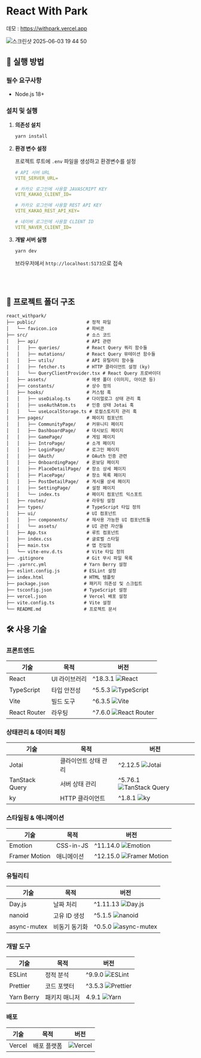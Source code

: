 # React With Park

데모 : https://withpark.vercel.app

![스크린샷 2025-06-03 19 44 50](https://github.com/user-attachments/assets/7086eafd-545e-4cd9-abb7-6b14abbca8e1)

## 🚀 실행 방법

### 필수 요구사항
- Node.js 18+

### 설치 및 실행

1. **의존성 설치**
   ```bash
   yarn install
   ```

2. **환경 변수 설정**
   
   프로젝트 루트에 `.env` 파일을 생성하고 환경변수를 설정
   ```yaml
   # API 서버 URL
   VITE_SERVER_URL=

   # 카카오 로그인에 사용할 JAVASCRIPT KEY
   VITE_KAKAO_CLIENT_ID=

   # 카카오 로그인에 사용할 REST API KEY
   VITE_KAKAO_REST_API_KEY=

   # 네이버 로그인에 사용할 CLIENT ID
   VITE_NAVER_CLIENT_ID=
   ```

3. **개발 서버 실행**
   ```bash
   yarn dev
   ```
   
   브라우저에서 `http://localhost:5173`으로 접속

   <br/><br/>


## 📁 프로젝트 폴더 구조

```
react_withpark/
├── public/                   # 정적 파일
│   └── favicon.ico           # 파비콘
├── src/                      # 소스 코드
│   ├── api/                  # API 관련
│   │   ├── queries/          # React Query 쿼리 함수들
│   │   ├── mutations/        # React Query 뮤테이션 함수들  
│   │   ├── utils/            # API 유틸리티 함수들
│   │   ├── fetcher.ts        # HTTP 클라이언트 설정 (ky)
│   │   └── QueryClientProvider.tsx # React Query 프로바이더
│   ├── assets/               # 에셋 폴더 (이미지, 아이콘 등)
│   ├── constants/            # 상수 정의
│   ├── hooks/                # 커스텀 훅
│   │   ├── useDialog.ts      # 다이얼로그 상태 관리 훅
│   │   ├── useAuthAtom.ts    # 인증 상태 Jotai 훅
│   │   └── useLocalStorage.ts # 로컬스토리지 관리 훅
│   ├── pages/                # 페이지 컴포넌트
│   │   ├── CommunityPage/    # 커뮤니티 페이지
│   │   ├── DashboardPage/    # 대시보드 페이지
│   │   ├── GamePage/         # 게임 페이지
│   │   ├── IntroPage/        # 소개 페이지
│   │   ├── LoginPage/        # 로그인 페이지
│   │   ├── OAuth/            # OAuth 인증 관련
│   │   ├── OnboardingPage/   # 온보딩 페이지
│   │   ├── PlaceDetailPage/  # 장소 상세 페이지
│   │   ├── PlacePage/        # 장소 목록 페이지
│   │   ├── PostDetailPage/   # 게시물 상세 페이지
│   │   ├── SettingPage/      # 설정 페이지
│   │   └── index.ts          # 페이지 컴포넌트 익스포트
│   ├── routes/               # 라우팅 설정
│   ├── types/                # TypeScript 타입 정의
│   ├── ui/                   # UI 컴포넌트
│   │   ├── components/       # 재사용 가능한 UI 컴포넌트들
│   │   └── assets/           # UI 관련 자산들
│   ├── App.tsx               # 루트 컴포넌트
│   ├── index.css             # 글로벌 스타일
│   ├── main.tsx              # 앱 진입점
│   └── vite-env.d.ts         # Vite 타입 정의
├── .gitignore                # Git 무시 파일 목록
├── .yarnrc.yml              # Yarn Berry 설정
├── eslint.config.js         # ESLint 설정
├── index.html               # HTML 템플릿
├── package.json             # 패키지 의존성 및 스크립트
├── tsconfig.json            # TypeScript 설정
├── vercel.json              # Vercel 배포 설정
├── vite.config.ts           # Vite 설정
└── README.md                # 프로젝트 문서
```

## 🛠 사용 기술

### 프론트엔드
| 기술 | 목적 | 버전 |
|------|------|------|
| React | UI 라이브러리 | ^18.3.1 ![React](https://img.shields.io/badge/React-18.3.1-61DAFB?style=flat&logo=react&logoColor=white) |
| TypeScript | 타입 안전성 | ^5.5.3 ![TypeScript](https://img.shields.io/badge/TypeScript-5.5.3-3178C6?style=flat&logo=typescript&logoColor=white) |
| Vite | 빌드 도구 | ^6.3.5 ![Vite](https://img.shields.io/badge/Vite-6.3.5-646CFF?style=flat&logo=vite&logoColor=white) |
| React Router | 라우팅 | ^7.6.0 ![React Router](https://img.shields.io/badge/React%20Router-7.6.0-CA4245?style=flat&logo=react-router&logoColor=white) |

### 상태관리 & 데이터 페칭
| 기술 | 목적          | 버전 |
|------|-------------|------|
| Jotai | 클라이언트 상태 관리 | ^2.12.5 ![Jotai](https://img.shields.io/badge/Jotai-2.12.5-000000?style=flat) |
| TanStack Query | 서버 상태 관리    | ^5.76.1 ![TanStack Query](https://img.shields.io/badge/TanStack%20Query-5.76.1-FF4154?style=flat&logo=react-query&logoColor=white) |
| ky | HTTP 클라이언트  | ^1.8.1 ![ky](https://img.shields.io/badge/ky-1.8.1-000000?style=flat) |

### 스타일링 & 애니메이션
| 기술 | 목적 | 버전 |
|------|------|------|
| Emotion | CSS-in-JS | ^11.14.0 ![Emotion](https://img.shields.io/badge/Emotion-11.14.0-DB7093?style=flat&logo=emotion&logoColor=white) |
| Framer Motion | 애니메이션 | ^12.15.0 ![Framer Motion](https://img.shields.io/badge/Framer%20Motion-12.15.0-0055FF?style=flat&logo=framer&logoColor=white) |

### 유틸리티
| 기술 | 목적 | 버전 |
|------|------|------|
| Day.js | 날짜 처리 | ^1.11.13 ![Day.js](https://img.shields.io/badge/Day.js-1.11.13-FF5F56?style=flat) |
| nanoid | 고유 ID 생성 | ^5.1.5 ![nanoid](https://img.shields.io/badge/nanoid-5.1.5-000000?style=flat) |
| async-mutex | 비동기 동기화 | ^0.5.0 ![async-mutex](https://img.shields.io/badge/async--mutex-0.5.0-000000?style=flat) |

### 개발 도구
| 기술         | 목적 | 버전 |
|------------|------|------|
| ESLint     | 정적 분석 | ^9.9.0 ![ESLint](https://img.shields.io/badge/ESLint-9.9.0-4B32C3?style=flat&logo=eslint&logoColor=white) |
| Prettier   | 코드 포맷터 | ^3.5.3 ![Prettier](https://img.shields.io/badge/Prettier-3.5.3-F7B93E?style=flat&logo=prettier&logoColor=white) |
| Yarn Berry | 패키지 매니저 | 4.9.1 ![Yarn](https://img.shields.io/badge/Yarn-4.9.1-2C8EBB?style=flat&logo=yarn&logoColor=white) |

### 배포
| 기술 | 목적 | 버전 |
|------|------|------|
| Vercel | 배포 플랫폼 | ![Vercel](https://img.shields.io/badge/Vercel-000000?style=flat&logo=vercel&logoColor=white) |

